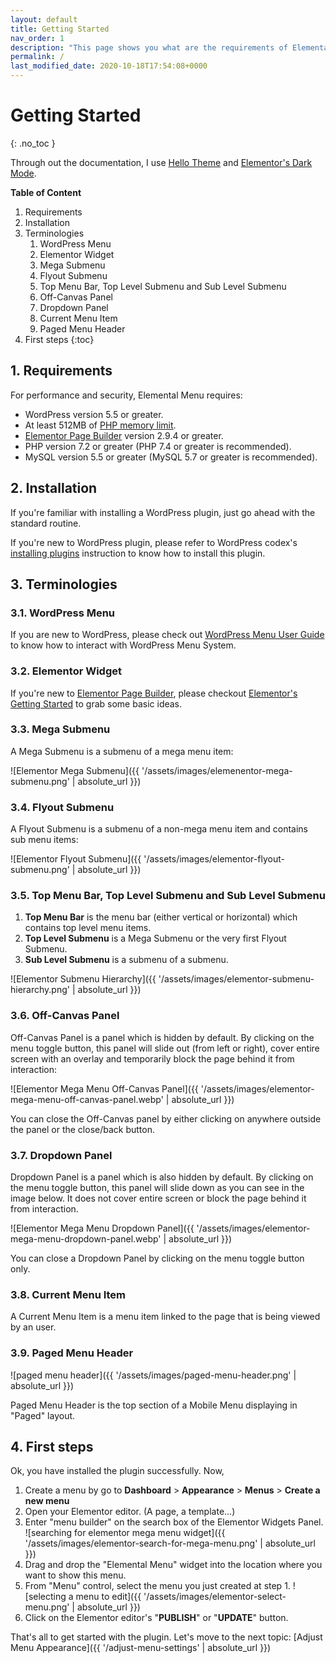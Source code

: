 ```yaml
---
layout: default
title: Getting Started
nav_order: 1
description: "This page shows you what are the requirements of Elemental Menu and its basic concepts to help you get started quickly."
permalink: /
last_modified_date: 2020-10-18T17:54:08+0000
---
```


# Getting Started
{: .no_toc }

Through out the documentation, I use [Hello Theme](https://elementor.com/hello-theme/?ref=17235) and [Elementor's Dark Mode](https://elementor.com/help/dark-mode/?ref=17235).

**Table of Content**

1. Requirements
2. Installation
3. Terminologies
    1. WordPress Menu
    2. Elementor Widget
    3. Mega Submenu
    4. Flyout Submenu
    5. Top Menu Bar, Top Level Submenu and Sub Level Submenu
    6. Off-Canvas Panel
    7. Dropdown Panel
    8. Current Menu Item
    9. Paged Menu Header
4. First steps
{:toc}

## 1. Requirements

For performance and security, Elemental Menu requires:

* WordPress version 5.5 or greater.
* At least 512MB of [PHP memory limit](https://wordpress.org/support/article/editing-wp-config-php/#increasing-memory-allocated-to-php).
* [Elementor Page Builder](https://elementor.com/?ref=17235) version 2.9.4 or greater.
* PHP version 7.2 or greater (PHP 7.4 or greater is recommended).
* MySQL version 5.5 or greater (MySQL 5.7 or greater is recommended).

## 2. Installation

If you're familiar with installing a WordPress plugin, just go ahead with the standard routine.

If you're new to WordPress plugin, please refer to WordPress codex's [installing plugins](https://wordpress.org/support/article/managing-plugins/#installing-plugins) instruction to know how to install this plugin.

## 3. Terminologies

### 3.1. WordPress Menu

If you are new to WordPress, please check out [WordPress Menu User Guide](https://codex.wordpress.org/WordPress_Menu_User_Guide) to know how to interact with WordPress Menu System.

### 3.2. Elementor Widget

If you're new to [Elementor Page Builder](https://elementor.com/?ref=17235), please checkout [Elementor's Getting Started](https://elementor.com/getting-started/?ref=17235) to grab some basic ideas.

### 3.3. Mega Submenu

A Mega Submenu is a submenu of a mega menu item:

![Elementor Mega Submenu]({{ '/assets/images/elemenentor-mega-submenu.png' | absolute_url }})

### 3.4. Flyout Submenu

A Flyout Submenu is a submenu of a non-mega menu item and contains sub menu items:

![Elementor Flyout Submenu]({{ '/assets/images/elementor-flyout-submenu.png' | absolute_url }})

### 3.5. Top Menu Bar, Top Level Submenu and Sub Level Submenu

1. **Top Menu Bar** is the menu bar (either vertical or horizontal) which contains top level menu items.
2. **Top Level Submenu** is a Mega Submenu or the very first Flyout Submenu.
3. **Sub Level Submenu** is a submenu of a submenu.

![Elementor Submenu Hierarchy]({{ '/assets/images/elementor-submenu-hierarchy.png' | absolute_url }})

### 3.6. Off-Canvas Panel

Off-Canvas Panel is a panel which is hidden by default. By clicking on the menu toggle button, this panel will slide out (from left or right), cover entire screen with an overlay and temporarily block the page behind it from interaction:

![Elementor Mega Menu Off-Canvas Panel]({{ '/assets/images/elementor-mega-menu-off-canvas-panel.webp' | absolute_url }})

You can close the Off-Canvas panel by either clicking on anywhere outside the panel or the close/back button.

### 3.7. Dropdown Panel

Dropdown Panel is a panel which is also hidden by default. By clicking on the menu toggle button, this panel will slide down as you can see in the image below. It does not cover entire screen or block the page behind it from interaction.

![Elementor Mega Menu Dropdown Panel]({{ '/assets/images/elementor-mega-menu-dropdown-panel.webp' | absolute_url }})

You can close a Dropdown Panel by clicking on the menu toggle button only.

### 3.8. Current Menu Item

A Current Menu Item is a menu item linked to the page that is being viewed by an user.

### 3.9. Paged Menu Header

![paged menu header]({{ '/assets/images/paged-menu-header.png' | absolute_url }})

Paged Menu Header is the top section of a Mobile Menu displaying in "Paged" layout.

## 4. First steps

Ok, you have installed the plugin successfully. Now,

1. Create a menu by go to **Dashboard** > **Appearance** > **Menus** > **Create a new menu**
2. Open your Elementor editor. (A page, a template...)
3. Enter "menu builder" on the search box of the Elementor Widgets Panel.
![searching for elementor mega menu widget]({{ '/assets/images/elementor-search-for-mega-menu.png' | absolute_url }})
4. Drag and drop the "Elemental Menu" widget into the location where you want to show this menu.
5. From "Menu" control, select the menu you just created at step 1.
![selecting a menu to edit]({{ '/assets/images/elementor-select-menu.png' | absolute_url }})
6. Click on the Elementor editor's "**PUBLISH**" or "**UPDATE**" button.

That's all to get started with the plugin. Let's move to the next topic: [Adjust Menu Appearance]({{ '/adjust-menu-settings' | absolute_url }})
